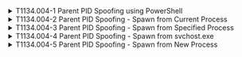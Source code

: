 <details>
<summary>T1134.004-1 Parent PID Spoofing using PowerShell
</summary>
<pre>$ NA </pre>
</details>
<details>
<summary>T1134.004-2 Parent PID Spoofing - Spawn from Current Process
</summary>
<pre>$ NA </pre>
</details>
<details>
<summary>T1134.004-3 Parent PID Spoofing - Spawn from Specified Process
</summary>
<pre>$ NA </pre>
</details>
<details>
<summary>T1134.004-4 Parent PID Spoofing - Spawn from svchost.exe
</summary>
<pre>$ NA </pre>
</details>
<details>
<summary>T1134.004-5 Parent PID Spoofing - Spawn from New Process
</summary>
<pre>$ NA </pre>
</details>
